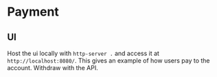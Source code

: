 # Payment

## UI

Host the ui locally with `http-server .` and access it at `http://localhost:8080/`. This gives an example of how users pay to the account.
Withdraw with the API.
